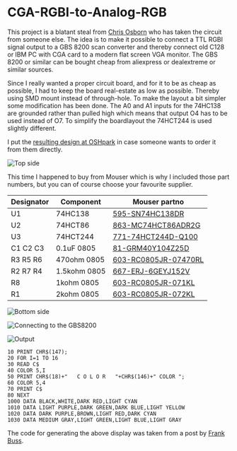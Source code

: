 # CGA-RGBI-to-Analog-RGB

This project is a blatant steal from [Chris Osborn](http://www.insentricity.com/a.cl/219/cgargbi-to-analog-for-the-commodore-128) who has taken the circuit from someone else.
The idea is to make it possible to connect a TTL RGBI signal output to a GBS 8200 scan converter and thereby connect old C128 or IBM PC with CGA card to a modern flat screen VGA monitor. The GBS 8200 or similar can be bought cheap from aliexpress or dealextreme or similar sources.

Since I really wanted a proper circuit board, and for it to be as cheap as possible, I had to keep the board real-estate as low as possible. Thereby using SMD mount instead of through-hole.
To make the layout a bit simpler some modification has been done. The A0 and A1 inputs for the 74HC138 are grounded rather than pulled high which means that output O4 has to be used instead of O7.
To simplify the boardlayout the 74HCT244 is used slightly different. 

I put the [resulting design at OSHpark](https://oshpark.com/shared_projects/xC5EGJzc) in case someone wants to order it from them directly.

![Top side](http://i.imgur.com/mRA4rBz.png)

This time I happened to buy from Mouser which is why I included those part numbers, but you can of course choose your favourite supplier.

|Designator|Component|Mouser partno|
|----------|---------|-------------|
|   U1     | 74HC138 |[595-SN74HC138DR](http://www.mouser.se/Search/ProductDetail.aspx?R=SN74HC138DRvirtualkey59500000virtualkey595-SN74HC138DR)|
|   U2     | 74HCT86 |[863-MC74HCT86ADR2G](http://www.mouser.se/Search/ProductDetail.aspx?R=MC74HCT86ADR2Gvirtualkey58410000virtualkey863-MC74HCT86ADR2G)|
|   U3     | 74HCT244|[771-74HCT244D-Q100](http://www.mouser.se/Search/ProductDetail.aspx?R=74HCT244D-Q100%2c118virtualkey66800000virtualkey771-74HCT244D-Q100)|
|C1 C2 C3| 0.1uF 0805|[81-GRM40Y104Z25D](http://www.mouser.se/search/ProductDetail.aspx?R=0virtualkey0virtualkeyGRM216F51E104ZA01D)|
|R3 R5 R6| 470ohm 0805 | [603-RC0805JR-07470RL](http://www.mouser.se/Search/ProductDetail.aspx?R=RC0805JR-07470RLvirtualkey57620000virtualkey603-RC0805JR-07470RL)|
|R2 R7 R4| 1.5kohm 0805| [667-ERJ-6GEYJ152V](http://www.mouser.se/Search/ProductDetail.aspx?R=ERJ-6GEYJ152Vvirtualkey66720000virtualkey667-ERJ-6GEYJ152V)|
| R8     | 1kohm 0805|[603-RC0805JR-071KL](http://www.mouser.se/Search/ProductDetail.aspx?R=RC0805JR-071KLvirtualkey57620000virtualkey603-RC0805JR-071KL)|
| R1     | 2kohm 0805| [603-RC0805JR-072KL](http://www.mouser.se/Search/ProductDetail.aspx?R=RC0805JR-072KLvirtualkey57620000virtualkey603-RC0805JR-072KL)|


![Bottom side](http://i.imgur.com/JASlqK1.png)

![Connecting to the GBS8200](http://i.imgur.com/AG3x1OQ.jpg)

![Output](http://i.imgur.com/q9WrcyZ.jpg)

```
10 PRINT CHR$(147);
20 FOR I=1 TO 16
30 READ C$
40 COLOR 5,I
50 PRINT CHR$(18)+"   C O L O R   "+CHR$(146)+" COLOR ";
60 COLOR 5,4
70 PRINT C$
80 NEXT
1000 DATA BLACK,WHITE,DARK RED,LIGHT CYAN
1010 DATA LIGHT PURPLE,DARK GREEN,DARK BLUE,LIGHT YELLOW
1020 DATA DARK PURPLE,BROWN,LIGHT RED,DARK CYAN
1030 DATA MEDIUM GRAY,LIGHT GREEN,LIGHT BLUE,LIGHT GRAY
```




The code for generating the above display was taken from a post by [Frank Buss](http://www.frank-buss.de/c128/vdc/index.html).
